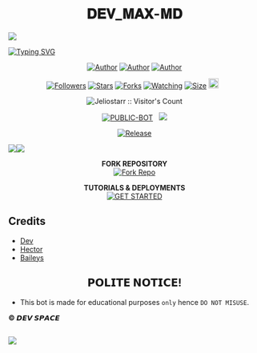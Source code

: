 <h1 align="center"> 𝐃𝐄𝐕_𝐌𝐀𝐗-𝐌𝐃 </h1>

<img align="center" height="auto"
src="https://files.catbox.moe/tx03aw.png">

[![Typing SVG](https://readme-typing-svg.herokuapp.com?font=Rockstar-ExtraBold&color=506EF8&lines=WELCOME+TO+DEV+MAX+MD+MADE+BY;JELIO+STARR+DEV;THANKS+FOR+VISITING+MY+REPO)](https://git.io/typing-svg)
<br>

   </p>
<p align="center">
<a href="https://github.com/Jeliostarr"><img title="Author" src="https://img.shields.io/badge/DEV-blue?style=for-the-badge&logo=Github"></a> <a href="https://youtube.com/@dev_hosting"><img title="Author" src="https://img.shields.io/badge/YT CHANNEL-darkred?style=for-the-badge&logo=youtube"></a> <a href="https://wa.me/256707934960"><img title="Author" src="https://img.shields.io/badge/Contact Me-darkgreen?style=for-the-badge&logo=whatsapp"></a>
<p/> 

 <p align="center">
<a href="https://github.com/Jeliostarr/followers"><img title="Followers" src="https://img.shields.io/github/followers/Jeliostarr?color=purple&style=flat-square"></a>
<a href="https://github.com/Jeliostarr/DEV_MAX-MD/stargazers/"><img title="Stars" src="https://img.shields.io/github/stars/Jeliostarr/DEV_MAX-MD?color=blue&style=flat-square"></a>
<a href="https://github.com/Jeliostarr/DEV_MAX-MD/network/members"><img title="Forks" src="https://img.shields.io/github/forks/Jeliostarr/DEV_MAX-MD?color=blue&style=flat-square"></a>
<a href="https://github.com/Jeliostarr/DEV_MAX-MD/watchers"><img title="Watching" src="https://img.shields.io/github/watchers/Jeliostarr/DEV_MAX-MD?label=Watchers&color=blue&style=flat-square"></a>
<a href="https://github.com/Jeliostarr/DEV_MAX-MD/"><img title="Size" src="https://img.shields.io/github/repo-size/Jeliostarr/DEV_MAX-MD?style=flat-square&color=green"></a>
<a href="https://github.com/Jeliostarr/DEV_MAX-MD/graphs/commit-activity"><img height="20" src="https://img.shields.io/badge/Maintained%3F-yes-green.svg"></a>&nbsp;&nbsp;</a>
<p align="center"><img src="https://profile-counter.glitch.me/{DEV_MAX-MD}/count.svg" alt="Jeliostarr :: Visitor's Count" old_src="https://profile-counter.glitch.me/{Jeliostarr}/count.svg" /></p>
<p align="center">
<a href="https://github.com/Jeliostarr/DEV_MAX-MD"Dev"><img title="PUBLIC-BOT" src="https://img.shields.io/static/v1?label=Language&message=English&style=flat-square&color=darkpink"></a> &nbsp;
  <img src="https://komarev.com/ghpvc/?username=Jeliostarr&label=VIEWS&style=flat-square&color=blue" />
</a>
<p align="center">
  <a href="https://github.com/Jeliostarr/DEV_MAX-MD"><img title="Release" src="https://img.shields.io/badge/Release-beta%20v1.0.0-darkcyan.svg?style=for-the-badge&logo=appveyor" /></a>

<p align='center'>
    </p>
<a><img src='https://i.imgur.com/LyHic3i.gif'/></a><a><img src='https://i.imgur.com/LyHic3i.gif'/></a>

<p align="center">
    <strong>FORK REPOSITORY</strong>
  <br>
    <a href="https://github.com/Jeliostarr/DEV_MAX-MD/fork" target="_blank">
        <img alt="Fork Repo" src="https://img.shields.io/badge/Fork%20Repo-100000?style=for-the-badge&logo=scan&logoColor=white&labelColor=darkblue&color=darkblue"/>
    </a>
</p>

<p align="center">
    <strong>TUTORIALS & DEPLOYMENTS</strong>
    <br>
    <a href="https://www.jeliostarrdev.space/" target="_blank">
        <img alt="GET STARTED" src="https://img.shields.io/badge/Let%27s_Go-100000?style=for-the-badge&logo=scan&logoColor=white&labelColor=darkred&color=darkred"/>
    </a>
</p>

</details>

## Credits

- [Dev](https://github.com/Jeliostarr)
- [Hector](https://github.com/OfficialKango)
- [Baileys](https://github.com/WhiskeySockets)

##
<h2 align="center">  𝗣𝗢𝗟𝗜𝗧𝗘 𝗡𝗢𝗧𝗜𝗖𝗘!
</h2>

- This bot is made for educational purposes `only` hence `DO NOT MISUSE`.

**© 𝘿𝙀𝙑 𝙎𝙋𝘼𝘾𝙀**
##

<a><img src='https://i.imgur.com/LyHic3i.gif'/>
